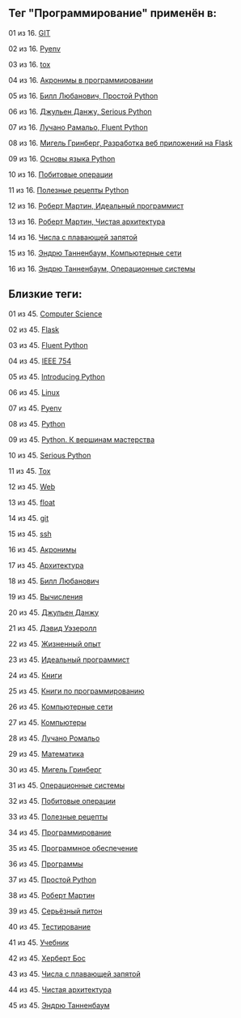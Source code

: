 ## Тег "Программирование" применён в:

01 из 16. [GIT](../Компьютеры%20и%20софт/Программы/GIT.md)

02 из 16. [Pyenv](../Компьютеры%20и%20софт/Программные%20компоненты/pyenv.md)

03 из 16. [tox](../Компьютеры%20и%20софт/Программные%20компоненты/tox.md)

04 из 16. [Акронимы в программировании](../Computer%20science/Акронимы%20в%20программировании.md)

05 из 16. [Билл Любанович, Простой Python](../Книги/Программирование/Билл%20Любанович%20-%20Простой%20Python.md)

06 из 16. [Джульен Данжу, Serious Python](../Книги/Программирование/Джульен%20Данжу%20-%20Serious%20Python.md)

07 из 16. [Лучано Рамальо, Fluent Python](../Книги/Программирование/Лучано%20Рамальо%20-%20Fluent%20Python.md)

08 из 16. [Мигель Гринберг, Разработка веб приложений на Flask](../Книги/Программирование/Мигель%20Гринберг%20-%20Разработка%20веб%20приложений%20на%20Flask.md)

09 из 16. [Основы языка Python](../Компьютеры%20и%20софт/Программирование/Основы%20языка%20Python.md)

10 из 16. [Побитовые операции](../Computer%20science/Побитовые%20операции.md)

11 из 16. [Полезные рецепты Python](../Компьютеры%20и%20софт/Программирование/Полезные%20рецепты%20Python.md)

12 из 16. [Роберт Мартин, Идеальный программист](../Книги/Программирование/Роберт%20Мартин%20-%20Идеальный%20программист.md)

13 из 16. [Роберт Мартин, Чистая архитектура](../Книги/Программирование/Роберт%20Мартин%20-%20Чистая%20архитектура.md)

14 из 16. [Числа с плавающей запятой](../Computer%20science/Числа%20с%20плавающей%20запятой.md)

15 из 16. [Эндрю Танненбаум, Компьютерные сети](../Книги/Программирование/Эндрю%20Танненбаум%20-%20Компьютерные%20сети.md)

16 из 16. [Эндрю Танненбаум, Операционные системы](../Книги/Программирование/Эндрю%20Танненбаум%20-%20Операционные%20системы.md)

## Близкие теги:

01 из 45. [Computer Science](./Computer%20Science.md)

02 из 45. [Flask](./Flask.md)

03 из 45. [Fluent Python](./Fluent%20Python.md)

04 из 45. [IEEE 754](./IEEE%20754.md)

05 из 45. [Introducing Python](./Introducing%20Python.md)

06 из 45. [Linux](./Linux.md)

07 из 45. [Pyenv](./Pyenv.md)

08 из 45. [Python](./Python.md)

09 из 45. [Python. К вершинам мастерства](./Python.%20К%20вершинам%20мастерства.md)

10 из 45. [Serious Python](./Serious%20Python.md)

11 из 45. [Tox](./Tox.md)

12 из 45. [Web](./Web.md)

13 из 45. [float](./float.md)

14 из 45. [git](./git.md)

15 из 45. [ssh](./ssh.md)

16 из 45. [Акронимы](./Акронимы.md)

17 из 45. [Архитектура](./Архитектура.md)

18 из 45. [Билл Любанович](./Билл%20Любанович.md)

19 из 45. [Вычисления](./Вычисления.md)

20 из 45. [Джульен Данжу](./Джульен%20Данжу.md)

21 из 45. [Дэвид Уэзеролл](./Дэвид%20Уэзеролл.md)

22 из 45. [Жизненный опыт](./Жизненный%20опыт.md)

23 из 45. [Идеальный программист](./Идеальный%20программист.md)

24 из 45. [Книги](./Книги.md)

25 из 45. [Книги по программированию](./Книги%20по%20программированию.md)

26 из 45. [Компьютерные сети](./Компьютерные%20сети.md)

27 из 45. [Компьютеры](./Компьютеры.md)

28 из 45. [Лучано Ромальо](./Лучано%20Ромальо.md)

29 из 45. [Математика](./Математика.md)

30 из 45. [Мигель Гринберг](./Мигель%20Гринберг.md)

31 из 45. [Операционные системы](./Операционные%20системы.md)

32 из 45. [Побитовые операции](./Побитовые%20операции.md)

33 из 45. [Полезные рецепты](./Полезные%20рецепты.md)

34 из 45. [Программирование](./Программирование.md)

35 из 45. [Программное обеспечение](./Программное%20обеспечение.md)

36 из 45. [Программы](./Программы.md)

37 из 45. [Простой Python](./Простой%20Python.md)

38 из 45. [Роберт Мартин](./Роберт%20Мартин.md)

39 из 45. [Серьёзный питон](./Серьёзный%20питон.md)

40 из 45. [Тестирование](./Тестирование.md)

41 из 45. [Учебник](./Учебник.md)

42 из 45. [Херберт Бос](./Херберт%20Бос.md)

43 из 45. [Числа с плавающей запятой](./Числа%20с%20плавающей%20запятой.md)

44 из 45. [Чистая архитектура](./Чистая%20архитектура.md)

45 из 45. [Эндрю Танненбаум](./Эндрю%20Танненбаум.md)

